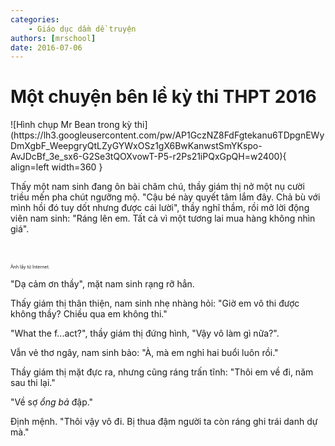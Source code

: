 ```yaml
---
categories:
    - Giáo dục dầm dề truyện
authors: [mrschool]
date: 2016-07-06
---
```


# Một chuyện bên lề kỳ thi THPT 2016

<div class="result" markdown>
![Hình chụp Mr Bean trong kỳ thi](https://lh3.googleusercontent.com/pw/AP1GczNZ8FdFgtekanu6TDpgnEWyDmXgbF_WeepgryQtLZyGYWxOSz1gX6BwKanwstSmYKspo-AvJDcBf_3e_sx6-G2Se3tQOXvowT-P5-r2Ps21iPQxGpQH=w2400){ align=left width=360 }

Thấy một nam sinh đang ôn bài chăm chú, thầy giám thị nở một nụ cười triều mến pha chút ngưỡng mộ. "Cậu bé này quyết tâm lắm đây. Chả bù với mình hồi đó tuy dốt nhưng được cái lười", thầy nghĩ thầm, rồi mở lời động viên nam sinh: "Ráng lên em. Tất cả vì một tương lai mua hàng không nhìn giá".

</div>

<!-- more -->
<br>
<br>
<span style="font-size: 0.5em;">Ảnh lấy từ Internet.</span>

"Dạ cảm ơn thầy", mặt nam sinh rạng rỡ hẳn.

Thấy giám thị thân thiện, nam sinh nhẹ nhàng hỏi: "Giờ em vô thi được không thầy? Chiều qua em không thi."

"What the f...act?", thầy giám thị đứng hình, "Vậy vô làm gì nữa?".

Vẫn vẻ thơ ngây, nam sinh bảo: "À, mà em nghỉ hai buổi luôn rồi."

Thầy giám thị mặt đực ra, nhưng cũng ráng trấn tĩnh: "Thôi em về đi, năm sau thi lại."

"Về sợ *ổng bả* đập."

Định mệnh. "Thôi vậy vô đi. Bị thua đậm người ta còn ráng ghi trái danh dự mà."